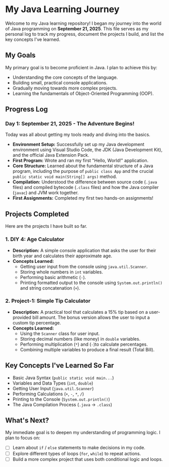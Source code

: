 # My Java Learning Journey

Welcome to my Java learning repository! I began my journey into the world of Java programming on **September 21, 2025**. This file serves as my personal log to track my progress, document the projects I build, and list the key concepts I've learned.

## My Goals

My primary goal is to become proficient in Java. I plan to achieve this by:

- Understanding the core concepts of the language.
- Building small, practical console applications.
- Gradually moving towards more complex projects.
- Learning the fundamentals of Object-Oriented Programming (OOP).


## Progress Log

### Day 1: September 21, 2025 - The Adventure Begins!

Today was all about getting my tools ready and diving into the basics.

- **Environment Setup:** Successfully set up my Java development environment using Visual Studio Code, the JDK (Java Development Kit), and the official Java Extension Pack.
- **First Program:** Wrote and ran my first "Hello, World!" application.
- **Core Structure:** Learned about the fundamental structure of a Java program, including the purpose of `public class App` and the crucial `public static void main(String[] args)` method.
- **Compilation:** Understood the difference between source code (`.java` files) and compiled bytecode (`.class` files) and how the Java compiler (`javac`) and JVM work together.
- **First Assignments:** Completed my first two hands-on assignments!


## Projects Completed

Here are the projects I have built so far.

### 1. DIY 4: Age Calculator

- **Description:** A simple console application that asks the user for their birth year and calculates their approximate age.
- **Concepts Learned:**
  - Getting user input from the console using `java.util.Scanner`.
  - Storing whole numbers in `int` variables.
  - Performing basic arithmetic (`-`).
  - Printing formatted output to the console using `System.out.println()` and string concatenation (`+`).

### 2. Project-1: Simple Tip Calculator

- **Description:** A practical tool that calculates a 15% tip based on a user-provided bill amount. The bonus version allows the user to input a custom tip percentage.
- **Concepts Learned:**
  - Using the `Scanner` class for user input.
  - Storing decimal numbers (like money) in `double` variables.
  - Performing multiplication (`*`) and (`-`)to calculate percentages.
  - Combining multiple variables to produce a final result (Total Bill).

## Key Concepts I've Learned So Far

- Basic Java Syntax (`public static void main...`)
- Variables and Data Types (`int`, `double`)
- Getting User Input (`java.util.Scanner`)
- Performing Calculations (`+`, `-`, `*`, `/`)
- Printing to the Console (`System.out.println()`)
- The Java Compilation Process (`.java` -> `.class`)

## What's Next?

My immediate goal is to deepen my understanding of programming logic. I plan to focus on:

- [ ] Learn about `if` / `else` statements to make decisions in my code.
- [ ] Explore different types of loops (`for`, `while`) to repeat actions.
- [ ] Build a more complex project that uses both conditional logic and loops.
